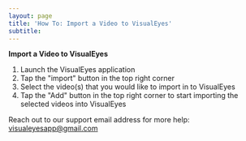 ```yaml
---
layout: page
title: 'How To: Import a Video to VisualEyes'
subtitle: 
---
```


**Import a Video to VisualEyes**

1. Launch the VisualEyes application
2. Tap the "import" button in the top right corner
3. Select the video(s) that you would like to import in to VisualEyes
4. Tap the "Add" button in the top right corner to start importing the selected videos into VisualEyes

Reach out to our support email address for more help: <visualeyesapp@gmail.com>
